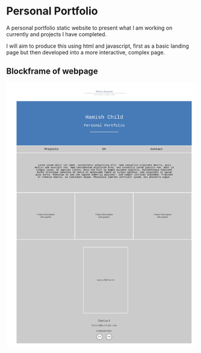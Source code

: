 # Personal Portfolio

A personal portfolio static website to present what I am working on currently and projects I have completed.

I will aim to produce this using html and javascript, first as a basic landing page but then developed into a more interactive, complex page.

## Blockframe of webpage
![Blockframe](https://github.com/HamishJChild/Personal-Portfolio/blob/6efd57f9eaf6ee5fe7cbc7f66ba1f0fe4b098540/images/Website-blockframe-example.png)
